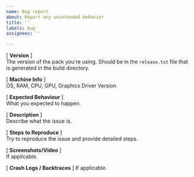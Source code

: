 ```yaml
---
name: Bug report
about: Report any unintended behavior
title: ''
labels: bug
assignees: ''

---
```


[ **Version** ]  
The version of the pack you're using.
Should be in the `release.txt` file that is generated in the build directory.

[ **Machine Info** ]  
OS, RAM, CPU, GPU, Graphics Driver Version

[ **Expected Behaviour** ]  
What you expected to happen.

[ **Description** ]  
Describe what the issue is.

[ **Steps to Reproduce** ]  
Try to reproduce the issue and provide detailed steps.

[ **Screenshots/Video** ]  
If applicable.

[ **Crash Logs / Backtraces** ]
If applicable.
